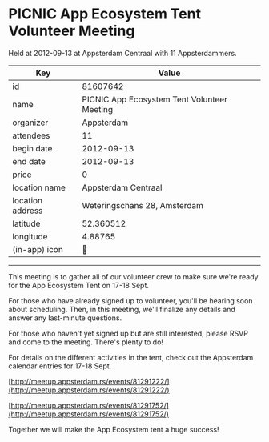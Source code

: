 # PICNIC App Ecosystem Tent Volunteer Meeting
Held at 2012-09-13 at Appsterdam Centraal with 11 Appsterdammers.
        
|Key|Value
|---|---|
|id|[81607642](https://www.meetup.com/appsterdam/events/81607642/)|
|name|PICNIC App Ecosystem Tent Volunteer Meeting|
|organizer|Appsterdam|
|attendees|11|
|begin date|2012-09-13|
|end date|2012-09-13|
|price|0|
|location name|Appsterdam Centraal|
|location address|Weteringschans 28, Amsterdam|
|latitude|52.360512|
|longitude|4.88765|
|(in-app) icon|🧺|

---

This meeting is to gather all of our volunteer crew to make sure we're ready for the App Ecosystem Tent on 17-18 Sept.

For those who have already signed up to volunteer, you'll be hearing soon about scheduling. Then, in this meeting, we'll finalize any details and answer any last-minute questions.

For those who haven't yet signed up but are still interested, please RSVP and come to the meeting. There's plenty to do!

For details on the different activities in the tent, check out the Appsterdam calendar entries for 17-18 Sept.

[http://meetup.appsterdam.rs/events/81291222/](http://meetup.appsterdam.rs/events/81291222/)

[http://meetup.appsterdam.rs/events/81291752/](http://meetup.appsterdam.rs/events/81291752/)

Together we will make the App Ecosystem tent a huge success!


